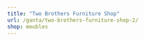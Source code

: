 ```yaml
---
title: "Two Brothers Furniture Shop"
url: /ganta/two-brothers-furniture-shop-2/
shop: meubles
---
```

